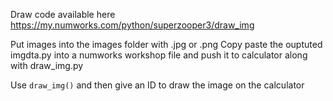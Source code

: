 Draw code available here https://my.numworks.com/python/superzooper3/draw_img

Put images into the images folder with .jpg or .png
Copy paste the ouptuted imgdta.py into a numworks workshop file and push it to calculator along with draw_img.py

Use `draw_img()` and then give an ID to draw the image on the calculator